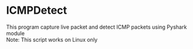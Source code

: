 # ICMPDetect
This program capture live packet and detect ICMP packets using Pyshark module<br/>
Note: This script works on Linux only
